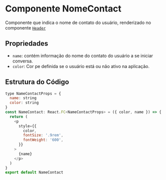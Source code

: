 # **Componente NomeContact**

Componente que indica o nome de contato do usuário, renderizado no componente [`Header`]('../../../../header.md')

## **Propriedades**
- `name`: contém informação do nome do contato do usuário a se iniciar conversa.
- `color`: Cor pe definida se o usuário está ou não ativo na aplicação.

## **Estrutura do Código**
```javascript
type NameContactProps = {
  name: string
  color: string
}
const NameContact: React.FC<NameContactProps> = ({ color, name }) => {
  return (
    <p
      style={{
        color,
        fontSize: '.9rem',
        fontWeight: '600',
      }}
    >
      {name}
    </p>
  )
}
export default NameContact

```